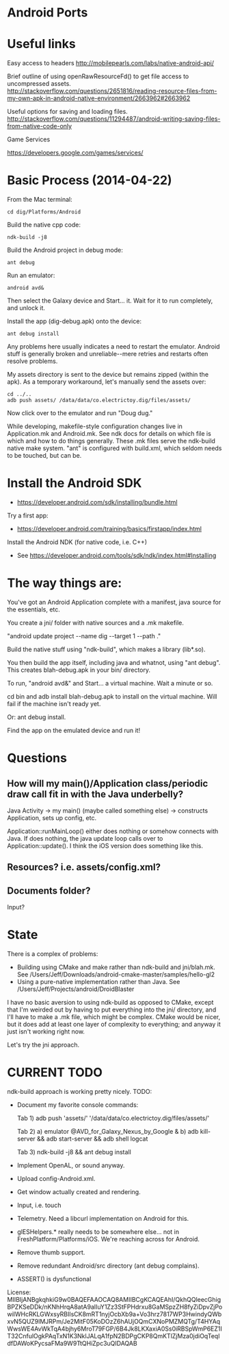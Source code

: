 Android Ports
=============

# Useful links

Easy access to headers
http://mobilepearls.com/labs/native-android-api/

Brief outline of using openRawResourceFd() to get file access to uncompressed assets.
http://stackoverflow.com/questions/2651816/reading-resource-files-from-my-own-apk-in-android-native-environment/2663962#2663962

Useful options for saving and loading files.
http://stackoverflow.com/questions/11294487/android-writing-saving-files-from-native-code-only

Game Services

https://developers.google.com/games/services/

# Basic Process (2014-04-22)

From the Mac terminal:

    cd dig/Platforms/Android

Build the native cpp code:

    ndk-build -j8

Build the Android project in debug mode:

    ant debug

Run an emulator:

    android avd&

Then select the Galaxy device and Start... it. Wait for it to run completely, and unlock it.

Install the app (dig-debug.apk) onto the device:

    ant debug install

Any problems here usually indicates a need to restart the emulator. Android stuff is generally broken and unreliable--mere retries and restarts often resolve problems.

My assets directory is sent to the device but remains zipped (within the apk). As a temporary workaround, let's manually send the assets over:

    cd ../..
    adb push assets/ /data/data/co.electrictoy.dig/files/assets/

Now click over to the emulator and run "Doug dug."

While developing, makefile-style configuration changes live in Application.mk and Android.mk. See ndk docs for details on which file is which and how to do things generally. These .mk files serve the ndk-build native make system. "ant" is configured with build.xml, which seldom needs to be touched, but can be.

# Install the Android SDK

*	https://developer.android.com/sdk/installing/bundle.html

Try a first app:

*	https://developer.android.com/training/basics/firstapp/index.html

Install the Android NDK (for native code, i.e. C++)

*	See https://developer.android.com/tools/sdk/ndk/index.html#Installing


# The way things are:

You've got an Android Application complete with a manifest, java source for the essentials, etc.

You create a jni/ folder with native sources and a .mk makefile.

"android update project --name dig --target 1 --path ."

Build the native stuff using "ndk-build", which makes a library (lib*.so).

You then build the app itself, including java and whatnot, using "ant debug". This creates blah-debug.apk in your bin/ directory.

To run, "android avd&" and Start... a virtual machine. Wait a minute or so.

cd bin and adb install blah-debug.apk to install on the virtual machine. Will fail if the machine isn't ready yet.

Or: ant debug install.

Find the app on the emulated device and run it!



# Questions

## How will my main()/Application class/periodic draw call fit in with the Java underbelly?

Java Activity -> my main() (maybe called something else) -> constructs Application, sets up config, etc. 

Application::runMainLoop() either does nothing or somehow connects with Java. If does nothing, the java update loop calls over to Application::update(). I think the iOS version does something like this.

## Resources? i.e. assets/config.xml?

## Documents folder?

Input?


# State

There is a complex of problems:

*   Building using CMake and make rather than ndk-build and jni/blah.mk. See /Users/Jeff/Downloads/android-cmake-master/samples/hello-gl2
*   Using a pure-native implementation rather than Java. See /Users/Jeff/Projects/android/DroidBlaster


I have no basic aversion to using ndk-build as opposed to CMake, except that I'm weirded out by having to put everything into the jni/ directory, and I'll have to make a .mk file, which might be complex. CMake would be nicer, but it does add at least one layer of complexity to everything; and anyway it just isn't working right now.

Let's try the jni approach.


# CURRENT TODO

ndk-build approach is working pretty nicely. TODO:

*   Document my favorite console commands:
    
    Tab 1) adb push 'assets/' '/data/data/co.electrictoy.dig/files/assets/'

    Tab 2)  a) emulator @AVD_for_Galaxy_Nexus_by_Google &
            b) adb kill-server && adb start-server && adb shell logcat

    Tab 3) ndk-build -j8 && ant debug install

*   Implement OpenAL, or sound anyway.
*   Upload config-Android.xml.
*   Get window actually created and rendering.
*   Input, i.e. touch
*   Telemetry. Need a libcurl implementation on Android for this.
*   glESHelpers.* really needs to be somewhere else... not in FreshPlatform/Platforms/iOS. We're reaching across for Android.
*   Remove thumb support.
*   Remove redundant Android/src directory (ant debug complains).
*   ASSERT() is dysfunctional


License:
MIIBIjANBgkqhkiG9w0BAQEFAAOCAQ8AMIIBCgKCAQEAhI/QkhQQleecGhigBPZKSeDDk/nKNhHrqA8atA9alIuY1Zz3StFPHdrxu8GaMSpzZH8fyZiDpvZjPowilWHcRKLGWxsyRBIlsCK8mRT1nyjOcbXb9a+Vo3hrz7817WP3HwindyQWbxvN5QUZ9lMJRPm/Je2MitF05KoDOzZ6hAUjOQmCXNoPMZMQTg/T4HYAqWwsWE4AvWkTqA4bjhy6MroT79FGP/6B4Jk8LKXaxiA0Ss0iRBSpWmP6EZ1IT32CnfulOgkPAqTxN1K3NklJALqA1fpN2BDPgCKP8QmKTlZjMza0jdiOqTeqldfDAWoKPycsaFMa9W9TtQHiZpc3uQIDAQAB